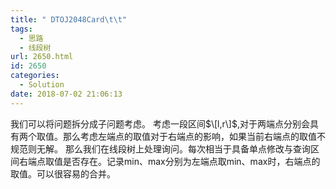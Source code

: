 ```yaml
---
title: " DTOJ2048Card\t\t"
tags:
  - 思路
  - 线段树
url: 2650.html
id: 2650
categories:
  - Solution
date: 2018-07-02 21:06:13
---
```


我们可以将问题拆分成子问题考虑。 考虑一段区间$\[l,r\]$,对于两端点分别会具有两个取值。那么考虑左端点的取值对于右端点的影响，如果当前右端点的取值不规范则无解。 那么我们在线段树上处理询问。每次相当于具备单点修改与查询区间右端点取值是否存在。记录min、max分别为左端点取min、max时，右端点的取值。可以很容易的合并。